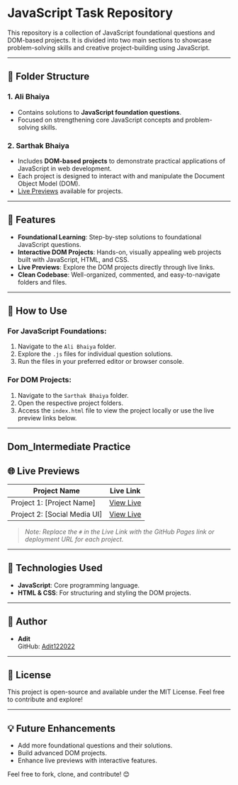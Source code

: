 # JavaScript Task Repository  

This repository is a collection of JavaScript foundational questions and DOM-based projects. It is divided into two main sections to showcase problem-solving skills and creative project-building using JavaScript.  

---

## 📁 Folder Structure  

### 1. **Ali Bhaiya**  
- Contains solutions to **JavaScript foundation questions**.  
- Focused on strengthening core JavaScript concepts and problem-solving skills.  

### 2. **Sarthak Bhaiya**  
- Includes **DOM-based projects** to demonstrate practical applications of JavaScript in web development.  
- Each project is designed to interact with and manipulate the Document Object Model (DOM).  
- [Live Previews](#🌐-live-previews) available for projects.  

---

## 🌟 Features  

- **Foundational Learning**: Step-by-step solutions to foundational JavaScript questions.  
- **Interactive DOM Projects**: Hands-on, visually appealing web projects built with JavaScript, HTML, and CSS.  
- **Live Previews**: Explore the DOM projects directly through live links.  
- **Clean Codebase**: Well-organized, commented, and easy-to-navigate folders and files.  

---

## 🔧 How to Use  

### For JavaScript Foundations:  

1. Navigate to the `Ali Bhaiya` folder.  
2. Explore the `.js` files for individual question solutions.  
3. Run the files in your preferred editor or browser console.  

### For DOM Projects:  

1. Navigate to the `Sarthak Bhaiya` folder.  
2. Open the respective project folders.  
3. Access the `index.html` file to view the project locally or use the live preview links below.  

---

## Dom_Intermediate Practice 
## 🌐 Live Previews  

| **Project Name**            | **Live Link**                      |  
|------------------------------|------------------------------------|  
| Project 1: [Project Name]    | [View Live](#)                    |  
| Project 2: [Social Media UI]    | [View Live](https://adit122022.github.io/javascript-task/Sarthak%20bhaiya/DOM_INTERMEDIATE/task-4/)                    |  

> _Note: Replace the `#` in the Live Link with the GitHub Pages link or deployment URL for each project._  

---

## 🚀 Technologies Used  

- **JavaScript**: Core programming language.  
- **HTML & CSS**: For structuring and styling the DOM projects.  

---

## 👤 Author  

- **Adit**  
  GitHub: [Adit122022](https://github.com/Adit122022)  

---

## 📝 License  

This project is open-source and available under the MIT License. Feel free to contribute and explore!  

---

## 💡 Future Enhancements  

- Add more foundational questions and their solutions.  
- Build advanced DOM projects.  
- Enhance live previews with interactive features.  

Feel free to fork, clone, and contribute! 😊  
